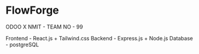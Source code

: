 # FlowForge
ODOO X NMIT - TEAM NO - 99

Frontend - React.js + Tailwind.css
Backend - Express.js + Node.js
Database - postgreSQL
